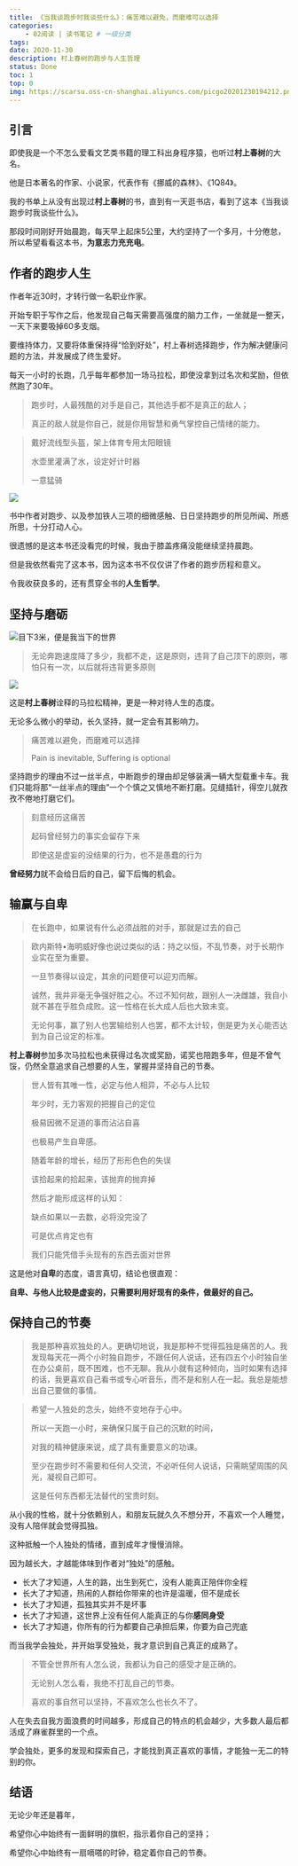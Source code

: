 ```yaml
---
title: 《当我谈跑步时我谈些什么》：痛苦难以避免，而磨难可以选择
categories:
    - 02阅读 | 读书笔记 # 一级分类
tags:
date: 2020-11-30
description: 村上春树的跑步与人生哲理
status: Done
toc: 1
top: 0
img: https://scarsu.oss-cn-shanghai.aliyuncs.com/picgo20201230194212.png
---
```


## 引言

即使我是一个不怎么爱看文艺类书籍的理工科出身程序猿，也听过**村上春树**的大名。

他是日本著名的作家、小说家，代表作有《挪威的森林》、《1Q84》。

我的书单上从没有出现过**村上春树**的书，直到有一天逛书店，看到了这本《当我谈跑步时我谈些什么》。

那段时间刚好开始晨跑，每天早上起床5公里，大约坚持了一个多月，十分倦怠，所以希望看看这本书，**为意志力充充电**。


## 作者的跑步人生

作者年近30时，才转行做一名职业作家。

开始专职于写作之后，他发现自己每天需要高强度的脑力工作，一坐就是一整天，一天下来要吸掉60多支烟。

要维持体力，又要将体重保持得“恰到好处”，村上春树选择跑步，作为解决健康问题的方法，并发展成了终生爱好。

每天一小时的长跑，几乎每年都参加一场马拉松，即使没拿到过名次和奖励，但依然跑了30年。

> 跑步时，人最残酷的对手是自己，其他选手都不是真正的敌人；
> 
> 真正的敌人就是你自己，就是你用智慧和勇气掌控自己情绪的能力。

> 戴好流线型头盔，架上体育专用太阳眼镜
> 
> 水壶里灌满了水，设定好计时器
> 
> 一意猛骑

![](https://scarsu.oss-cn-shanghai.aliyuncs.com/picgo20210125155333.png)

书中作者对跑步、以及参加铁人三项的细微感触、日日坚持跑步的所见所闻、所惑所思，十分打动人心。

很遗憾的是这本书还没看完的时候，我由于膝盖疼痛没能继续坚持晨跑。

但是我依然看完了这本书，因为这本书不仅仅讲了作者的跑步历程和意义。

令我收获良多的，还有贯穿全书的**人生哲学**。

## 坚持与磨砺

![目下3米，便是我当下的世界](https://scarsu.oss-cn-shanghai.aliyuncs.com/picgo20210201093452.png)

> 无论奔跑速度降了多少，我都不走，这是原则，违背了自己顶下的原则，哪怕只有一次，以后就将违背更多原则

![](https://scarsu.oss-cn-shanghai.aliyuncs.com/picgo20210125114249.png)

这是**村上春树**诠释的马拉松精神，更是一种对待人生的态度。

无论多么微小的举动，长久坚持，就一定会有其影响力。

> 痛苦难以避免，而磨难可以选择
> 
> Pain is inevitable, Suffering is optional

坚持跑步的理由不过一丝半点，中断跑步的理由却足够装满一辆大型载重卡车。我们只能将那“一丝半点的理由”一个个慎之又慎地不断打磨。见缝插针，得空儿就孜孜不倦地打磨它们。

> 刻意经历这痛苦
> 
> 起码曾经努力的事实会留存下来
> 
> 即使这是虚妄的没结果的行为，也不是愚蠢的行为

**曾经努力**就不会给日后的自己，留下后悔的机会。

## 输赢与自卑

> 在长跑中，如果说有什么必须战胜的对手，那就是过去的自己

> 欧内斯特•海明威好像也说过类似的话：持之以恒，不乱节奏，对于长期作业实在至为重要。
> 
> 一旦节奏得以设定，其余的问题便可以迎刃而解。
> 
> 诚然，我并非毫无争强好胜之心。不过不知何故，跟别人一决雌雄，我自小就不甚在乎胜负成败。这一性格在长大成人后也大致未变。
> 
> 无论何事，赢了别人也罢输给别人也罢，都不太计较，倒是更为关心能否达到为自己设定的标准。

**村上春树**参加多次马拉松也未获得过名次或奖励，诺奖也陪跑多年，但是不曾气馁，仍然全意追求自己想要的人生，掌握并坚持自己的节奏。

> 世人皆有其唯一性，必定与他人相异，不必与人比较
> 
> 年少时，无力客观的把握自己的定位
> 
> 极易因微不足道的事而沾沾自喜
> 
> 也极易产生自卑感。
> 
> 随着年龄的增长，经历了形形色色的失误
> 
> 该拾起来的拾起来，该抛弃的抛弃掉
> 
> 然后才能形成这样的认知：
> 
> 缺点如果以一去数，必将没完没了
> 
> 可是优点肯定也有
> 
> 我们只能凭借手头现有的东西去面对世界

这是他对**自卑**的态度，语言真切，结论也很直观：

**自卑、与他人比较是虚妄的，只需要利用好现有的条件，做最好的自己。**


## 保持自己的节奏


> 我是那种喜欢独处的人。更确切地说，我是那种不觉得孤独是痛苦的人。我发现每天花一两个小时独自跑步，不跟任何人说话，还有四五个小时独自坐在办公桌前，既不困难，也不无聊。我从小就有这种倾向，当时如果有选择的话，我更喜欢自己看书或专心听音乐，而不是和别人在一起。我总是能想出自己要做的事情。

> 希望一人独处的念头，始终不变地存于心中。
> 
> 所以一天跑一小时，来确保只属于自己的沉默的时间，
> 
> 对我的精神健康来说，成了具有重要意义的功课。
> 
> 至少在跑步时不需要和任何人交流，不必听任何人说话，只需眺望周围的风光，凝视自己即可。
> 
> 这是任何东西都无法替代的宝贵时刻。

从小我的性格，就十分依赖别人，和朋友玩就久久不想分开，不喜欢一个人睡觉，没有人陪伴就会觉得孤独。

这种抵触一个人独处的情绪，直到成年才慢慢消除。

因为越长大，才越能体味到作者对“独处”的感触。

- 长大了才知道，人生的路，出生到死亡，没有人能真正陪伴你全程
- 长大了才知道，热闹的人群给你带来的也许是温暖，但不是成长
- 长大了才知道，孤独其实并不是坏事
- 长大了才知道，这世界上没有任何人能真正的与你**感同身受**
- 长大了才知道，你所有的行为都要自己承担后果，你要为自己兜底

而当我学会独处，并开始享受独处，我才意识到自己真正的成熟了。

> 不管全世界所有人怎么说，我都认为自己的感受才是正确的。
> 
> 无论别人怎么看，我绝不打乱自己的节奏。
> 
> 喜欢的事自然可以坚持，不喜欢怎么也长久不了。

人在失去自我方面浪费的时间越多，形成自己的特点的机会越少，大多数人最后都活成了麻雀群里的一个点。

学会独处，更多的发现和探索自己，才能找到真正喜欢的事情，才能独一无二的特别的你。

## 结语

无论少年还是暮年，

希望你心中始终有一面鲜明的旗帜，指示着你自己的坚持；

希望你心中始终有一扇嘀嗒的时钟，稳定着你自己的节奏。